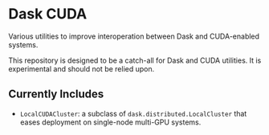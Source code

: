 Dask CUDA
=========

Various utilities to improve interoperation between Dask and CUDA-enabled
systems.

This repository is designed to be a catch-all for Dask and CUDA utilities.
It is experimental and should not be relied upon.

Currently Includes
------------------

-   `LocalCUDACluster`: a subclass of `dask.distributed.LocalCluster` that
    eases deployment on single-node multi-GPU systems.
